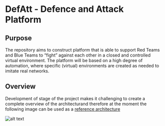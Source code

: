 # DefAtt - Defence and Attack Platform



## Purpose
The repository aims to construct platform that is able to support Red Teams and Blue Teams 
to “fight” against each other in a closed and controlled virtual environment. 
The platform will be based on a high degree of automation, 
where specific (virtual) environments are created as needed to imitate real networks.


## Overview 
Development of stage of the project makes it challenging to create a complete overview
of the architecturand therefore at the moment the following image 
can be used as a [reference architecture](http://cybertraining.dk/archNAP.png) 

![alt text](http://cybertraining.dk/archNAP.png)

